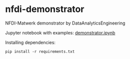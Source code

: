 # nfdi-demonstrator
NFDI-Matwerk demonstrator by DataAnalyticsEngineering

Jupyter notebook with examples: [demonstrator.ipynb](demonstrator.ipynb)

Installing dependencies:
```
pip install -r requirements.txt
```

